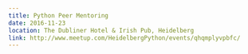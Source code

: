 ```yaml
---
title: Python Peer Mentoring
date: 2016-11-23
location: The Dubliner Hotel & Irish Pub, Heidelberg
link: http://www.meetup.com/HeidelbergPython/events/qhqmplyvpbfc/
---
```

